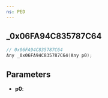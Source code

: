 ```yaml
---
ns: PED
---
```

## _0x06FA94C835787C64

```c
// 0x06FA94C835787C64
Any _0x06FA94C835787C64(Any p0);
```

## Parameters
* **p0**:
